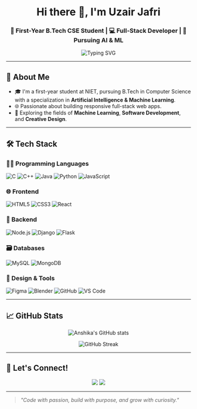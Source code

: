 <h1 align="center">Hi there 👋, I'm Uzair Jafri</h1>

<h3 align="center">🚀 First-Year B.Tech CSE Student | 💻 Full-Stack Developer | 🤖 Pursuing AI & ML</h3>

<p align="center">
  <img src="https://readme-typing-svg.herokuapp.com?font=Fira+Code&duration=2000&pause=1000&center=true&vCenter=true&width=435&lines=Curious+Coder+%F0%9F%92%BB;AI+Explorer+%F0%9F%A4%96;Lifelong+Learner+%F0%9F%93%9A;Tech+Enthusiast+%F0%9F%94%A5" alt="Typing SVG" />
</p>

---

## 🌟 About Me

- 🎓 I'm a first-year student at NIET, pursuing B.Tech in Computer Science with a specialization in **Artificial Intelligence & Machine Learning**.
- 🌐 Passionate about building responsive full-stack web apps.
- 🎯 Exploring the fields of **Machine Learning**, **Software Development**, and **Creative Design**.

---

## 🛠️ Tech Stack

### 👩‍💻 Programming Languages
![C](https://img.shields.io/badge/-C-00599C?style=flat-square&logo=c)
![C++](https://img.shields.io/badge/-C++-00599C?style=flat-square&logo=c%2B%2B)
![Java](https://img.shields.io/badge/-Java-007396?style=flat-square&logo=java)
![Python](https://img.shields.io/badge/-Python-3776AB?style=flat-square&logo=python)
![JavaScript](https://img.shields.io/badge/-JavaScript-F7DF1E?style=flat-square&logo=javascript)

### 🌐 Frontend
![HTML5](https://img.shields.io/badge/-HTML5-E34F26?style=flat-square&logo=html5)
![CSS3](https://img.shields.io/badge/-CSS3-1572B6?style=flat-square&logo=css3)
![React](https://img.shields.io/badge/-React-61DAFB?style=flat-square&logo=react)

### 🧩 Backend
![Node.js](https://img.shields.io/badge/-Node.js-339933?style=flat-square&logo=node.js)
![Django](https://img.shields.io/badge/-Django-092E20?style=flat-square&logo=django)
![Flask](https://img.shields.io/badge/-Flask-000000?style=flat-square&logo=flask)

### 🗃️ Databases
![MySQL](https://img.shields.io/badge/-MySQL-4479A1?style=flat-square&logo=mysql)
![MongoDB](https://img.shields.io/badge/-MongoDB-47A248?style=flat-square&logo=mongodb)

### 🎨 Design & Tools
![Figma](https://img.shields.io/badge/-Figma-F24E1E?style=flat-square&logo=figma)
![Blender](https://img.shields.io/badge/-Blender-F5792A?style=flat-square&logo=blender)
![GitHub](https://img.shields.io/badge/-GitHub-181717?style=flat-square&logo=github)
![VS Code](https://img.shields.io/badge/-VSCode-007ACC?style=flat-square&logo=visual-studio-code)

---

## 📈 GitHub Stats

<p align="center">
  <img src="https://github-readme-stats.vercel.app/api?username=your-github-username&show_icons=true&theme=radical" alt="Anshika's GitHub stats" />
</p>

<p align="center">
  <img src="https://github-readme-streak-stats.herokuapp.com/?user=your-github-username&theme=radical" alt="GitHub Streak" />
</p>

---

## 🤝 Let's Connect!

<p align="center">
  <a href="www.linkedin.com/in/uzairjafri/" target="_blank"><img src="https://img.shields.io/badge/-LinkedIn-0077B5?style=for-the-badge&logo=linkedin&logoColor=white"></a>
  <a href="mailto:your.email@example.com"><img src="https://img.shields.io/badge/-Email-D14836?style=for-the-badge&logo=gmail&logoColor=white"></a>
</p>

---

> *"Code with passion, build with purpose, and grow with curiosity."*

